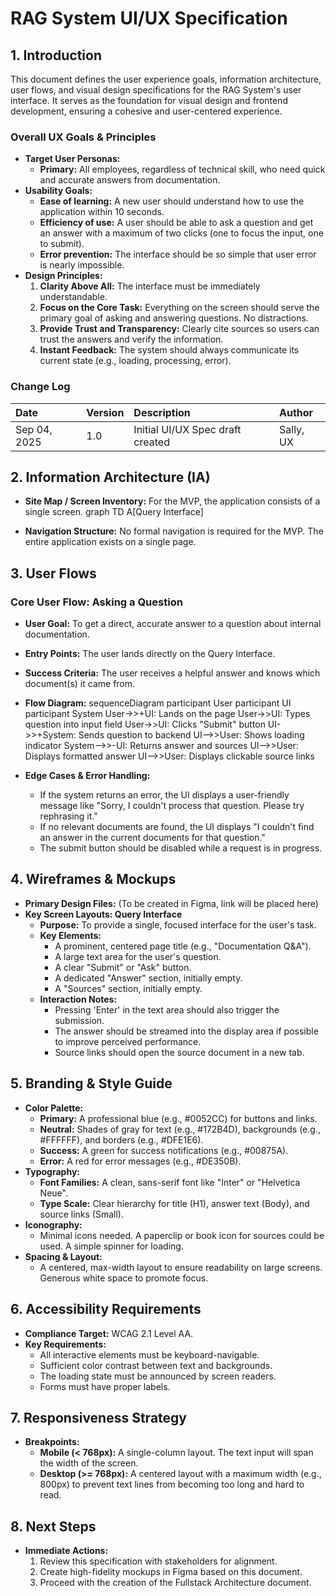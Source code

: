 # **RAG System UI/UX Specification**

## **1. Introduction**

This document defines the user experience goals, information architecture, user flows, and visual design specifications for the RAG System's user interface. It serves as the foundation for visual design and frontend development, ensuring a cohesive and user-centered experience.

### **Overall UX Goals & Principles**

* **Target User Personas:**
  * **Primary:** All employees, regardless of technical skill, who need quick and accurate answers from documentation.
* **Usability Goals:**
  * **Ease of learning:** A new user should understand how to use the application within 10 seconds.
  * **Efficiency of use:** A user should be able to ask a question and get an answer with a maximum of two clicks (one to focus the input, one to submit).
  * **Error prevention:** The interface should be so simple that user error is nearly impossible.
* **Design Principles:**
  1. **Clarity Above All:** The interface must be immediately understandable.
  2. **Focus on the Core Task:** Everything on the screen should serve the primary goal of asking and answering questions. No distractions.
  3. **Provide Trust and Transparency:** Clearly cite sources so users can trust the answers and verify the information.
  4. **Instant Feedback:** The system should always communicate its current state (e.g., loading, processing, error).

### **Change Log**

| Date | Version | Description | Author |
| :---- | :---- | :---- | :---- |
| Sep 04, 2025 | 1.0 | Initial UI/UX Spec draft created | Sally, UX |

## **2. Information Architecture (IA)**

* **Site Map / Screen Inventory:** For the MVP, the application consists of a single screen.
  graph TD
      A\[Query Interface\]

* **Navigation Structure:** No formal navigation is required for the MVP. The entire application exists on a single page.

## **3. User Flows**

### **Core User Flow: Asking a Question**

* **User Goal:** To get a direct, accurate answer to a question about internal documentation.
* **Entry Points:** The user lands directly on the Query Interface.
* **Success Criteria:** The user receives a helpful answer and knows which document(s) it came from.
* **Flow Diagram:**
  sequenceDiagram
      participant User
      participant UI
      participant System
      User-\>\>+UI: Lands on the page
      User-\>\>UI: Types question into input field
      User-\>\>UI: Clicks "Submit" button
      UI-\>\>+System: Sends question to backend
      UI--\>\>User: Shows loading indicator
      System--\>\>-UI: Returns answer and sources
      UI--\>\>User: Displays formatted answer
      UI--\>\>User: Displays clickable source links

* **Edge Cases & Error Handling:**
  * If the system returns an error, the UI displays a user-friendly message like "Sorry, I couldn't process that question. Please try rephrasing it."
  * If no relevant documents are found, the UI displays "I couldn't find an answer in the current documents for that question."
  * The submit button should be disabled while a request is in progress.

## **4. Wireframes & Mockups**

* **Primary Design Files:** (To be created in Figma, link will be placed here)
* **Key Screen Layouts: Query Interface**
  * **Purpose:** To provide a single, focused interface for the user's task.
  * **Key Elements:**
    * A prominent, centered page title (e.g., "Documentation Q\&A").
    * A large text area for the user's question.
    * A clear "Submit" or "Ask" button.
    * A dedicated "Answer" section, initially empty.
    * A "Sources" section, initially empty.
  * **Interaction Notes:**
    * Pressing 'Enter' in the text area should also trigger the submission.
    * The answer should be streamed into the display area if possible to improve perceived performance.
    * Source links should open the source document in a new tab.

## **5. Branding & Style Guide**

* **Color Palette:**
  * **Primary:** A professional blue (e.g., \#0052CC) for buttons and links.
  * **Neutral:** Shades of gray for text (e.g., \#172B4D), backgrounds (e.g., \#FFFFFF), and borders (e.g., \#DFE1E6).
  * **Success:** A green for success notifications (e.g., \#00875A).
  * **Error:** A red for error messages (e.g., \#DE350B).
* **Typography:**
  * **Font Families:** A clean, sans-serif font like "Inter" or "Helvetica Neue".
  * **Type Scale:** Clear hierarchy for title (H1), answer text (Body), and source links (Small).
* **Iconography:**
  * Minimal icons needed. A paperclip or book icon for sources could be used. A simple spinner for loading.
* **Spacing & Layout:**
  * A centered, max-width layout to ensure readability on large screens. Generous white space to promote focus.

## **6. Accessibility Requirements**

* **Compliance Target:** WCAG 2.1 Level AA.
* **Key Requirements:**
  * All interactive elements must be keyboard-navigable.
  * Sufficient color contrast between text and backgrounds.
  * The loading state must be announced by screen readers.
  * Forms must have proper labels.

## **7. Responsiveness Strategy**

* **Breakpoints:**
  * **Mobile (\< 768px):** A single-column layout. The text input will span the width of the screen.
  * **Desktop (\>= 768px):** A centered layout with a maximum width (e.g., 800px) to prevent text lines from becoming too long and hard to read.

## **8. Next Steps**

* **Immediate Actions:**
  1. Review this specification with stakeholders for alignment.
  2. Create high-fidelity mockups in Figma based on this document.
  3. Proceed with the creation of the Fullstack Architecture document.